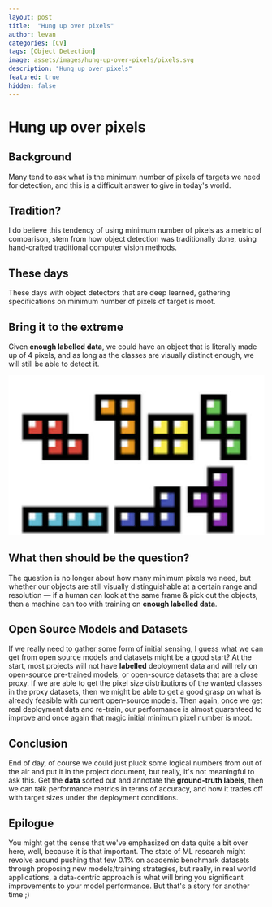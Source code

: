 ```yaml
---
layout: post
title:  "Hung up over pixels"
author: levan
categories: [CV]
tags: [Object Detection]
image: assets/images/hung-up-over-pixels/pixels.svg
description: "Hung up over pixels"
featured: true
hidden: false
---
```


# Hung up over pixels

## Background

Many tend to ask what is the minimum number of pixels of targets we need for detection, and this is a difficult answer to give in today's world.

## Tradition?

I do believe this tendency of using minimum number of pixels as a metric of comparison, stem from how object detection was traditionally done, using hand-crafted traditional computer vision methods.

## These days

These days with object detectors that are deep learned, gathering specifications on minimum number of pixels of target is moot.

## Bring it to the extreme

Given **enough labelled data**, we could have an object that is literally made up of 4 pixels, and as long as the classes are visually distinct enough, we will still be able to detect it.

![tetris blocks](../assets/images/hung-up-over-pixels/tetris.jpg)

## What then should be the question?

The question is no longer about how many minimum pixels we need, but whether our objects are still visually distinguishable at a certain range and resolution — if a human can look at the same frame & pick out the objects, then a machine can too with training on **enough labelled data**.

## Open Source Models and Datasets

If we really need to gather some form of initial sensing, I guess what we can get from open source models and datasets might be a good start? At the start, most projects will not have **labelled** deployment data and will rely on open-source pre-trained models, or open-source datasets that are a close proxy. If we are able to get the pixel size distributions of the wanted classes in the proxy datasets, then we might be able to get a good grasp on what is already feasible with current open-source models. Then again, once we get real deployment data and re-train, our performance is almost guaranteed to improve and once again that magic initial minimum pixel number is moot.  

## Conclusion

End of day, of course we could just pluck some logical numbers from out of the air and put it in the project document, but really, it's not meaningful to ask this. Get the **data** sorted out and annotate the **ground-truth labels**, then we can talk performance metrics in terms of accuracy, and how it trades off with target sizes under the deployment conditions.

## Epilogue

You might get the sense that we've emphasized on data quite a bit over here, well, because it is that important. The state of ML research might revolve around pushing that few 0.1% on academic benchmark datasets through proposing new models/training strategies, but really, in real world applications, a data-centric approach is what will bring you significant improvements to your model performance. But that's a story for another time ;)
